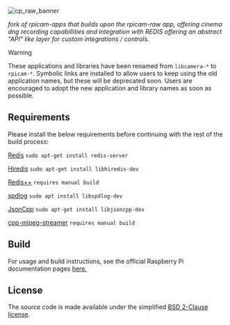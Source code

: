 ![cp_raw_banner](https://github.com/cinepi/cinepi-raw/assets/25234407/71591abc-f9b2-467e-806f-30557bcd1491)

*fork of rpicam-apps that builds upon the rpicam-raw app, offering cinema dng recording capabillities and integration with REDIS offering an abstract "API" like layer for custom integrations / controls.*

>[!WARNING]
>These applications and libraries have been renamed from `libcamera-*` to `rpicam-*`. Symbolic links are installed to allow users to keep using the old application names, but these will be deprecated soon. Users are encouraged to adopt the new application and library names as soon as possible.

Requirements
-----
Please install the below requirements before continuing with the rest of the build process:

[Redis](https://github.com/redis/redis)
`sudo apt-get install redis-server`

[Hiredis](https://github.com/redis/hiredis)
`sudo apt-get install libhiredis-dev`

[Redis++](https://github.com/sewenew/redis-plus-plus)
`requires manual build`

[spdlog](https://github.com/gabime/spdlog)
`sudo apt install libspdlog-dev`

[JsonCpp](https://github.com/open-source-parsers/jsoncpp)
`sudo apt-get install libjsoncpp-dev`

[cpp-mjpeg-streamer](https://github.com/nadjieb/cpp-mjpeg-streamer.git)
`requires manual build`

Build
-----
For usage and build instructions, see the official Raspberry Pi documentation pages [here.](https://www.raspberrypi.com/documentation/computers/camera_software.html#building-libcamera-and-rpicam-apps)

License
-------

The source code is made available under the simplified [BSD 2-Clause license](https://spdx.org/licenses/BSD-2-Clause.html).
